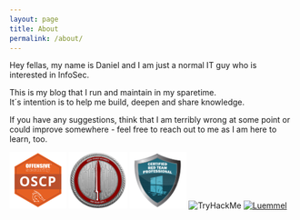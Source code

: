 ```yaml
---
layout: page
title: About
permalink: /about/
---
```


Hey fellas, my name is Daniel and I am just a normal IT guy who is interested in InfoSec.  

This is my blog that I run and maintain in my sparetime.  
It´s intention is to help me build, deepen and share knowledge.  

If you have any suggestions, think that I am terribly wrong at some point or could improve somewhere - feel free to reach out to me as I am here to learn, too.  
     
<a href="https://www.youracclaim.com/badges/47725ad5-c23c-470b-9e0e-ed08000bcc1b"><img src="/images/OSCP.png" height="100"/></a>
<a href="https://eu.badgr.com/public/assertions/LbHY7ftfT0KCxyMcYfIa8Q"><img src="/images/CRTO.png" height="100"/></a> 
<a href="https://www.credential.net/e33b655d-0ceb-4c95-9315-f4cfbe1595f4"><img src="/images/CRTP.png" height="100"/></a> 
<img src="https://tryhackme-badges.s3.amazonaws.com/LuemmelSec.png" alt="TryHackMe" height="50">
[ ![Luemmel](https://www.hackthebox.eu/badge/image/151978)](https://www.hackthebox.eu/home/users/profile/151978)

